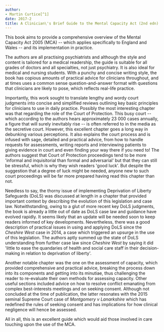```yaml
---
author:
- Martin Curtice[^1]
date: 2017-2
title: A Clinician\'s Brief Guide to the Mental Capacity Act (2nd edn)
---
```


This book aims to provide a comprehensive overview of the Mental
Capacity Act 2005 (MCA) -- which applies specifically to England and
Wales -- and its implementation in practice.

The authors are all practising psychiatrists and although the style and
content is tailored for a medical readership, the guide is suitable for
all grades of doctors and all specialties, not just psychiatry. It is
also ideal for medical and nursing students. With a punchy and concise
writing style, the book has copious amounts of practical advice for
clinicians throughout, and at times uses a common sense
question-and-answer format with questions that clinicians are likely to
pose, which reflects real-life practice.

Importantly, this work sought to translate lengthy and wordy court
judgments into concise and simplified reviews outlining key basic
principles for clinicians to use in daily practice. Possibly the most
interesting chapter was that regarding the role of the Court of
Protection. This busy court -- which according to the authors hears
approximately 23 000 cases annually, a figure that will surely
inevitably rise -- is often referred to in the media as the secretive
court. However, this excellent chapter goes a long way in debunking
various perceptions. It also explains the court process and is infused
with sage, detailed and practical advice, from how to handle requests
for assessments, writing reports and interviewing patients to giving
evidence in court and even finding your way there if you need to! The
authors suggest that Court of Protection proceedings tend to be more
'informal and inquisitorial than formal and adversarial' but that they
can still be stressful, which is why they wish readers 'good luck'. But
despite the suggestion that a degree of luck might be needed, anyone new
to such court proceedings will be far more prepared having read this
chapter than not.

Needless to say, the thorny issue of implementing Deprivation of Liberty
Safeguards (DoLS) was discussed at length in a chapter that provided
important context by describing the evolution of this legislation and
case law. Notwithstanding, owing to a glut of more recent key DoLS
judgments, the book is already a little out of date as DoLS case law and
guidance have evolved rapidly. It seems likely that an update will be
needed soon to keep readers informed of key developments. Nevertheless,
there was a good description of practical issues in using and applying
DoLS since the *Cheshire West* case in 2014, a case which triggered an
upsurge in the use of this legislation. The authors aptly summed up the
state of DoLS understanding from further case law since *Cheshire West*
by saying it did 'little to ease the quandaries of health and social
care staff in their decision-making in relation to deprivation of
liberty'.

Another notable chapter was the one on the assessment of capacity, which
provided comprehensive and practical advice, breaking the process down
into its components and getting into its minutiae, thus challenging the
reader to re-evaluate their own methods for assessing capacity. Other
useful sections included advice on how to resolve conflict emanating
from complex best-interests meetings and on seeking consent. Although
not concluded at the time of publication, the latter resonates with the
2015 seminal Supreme Court case of *Montgomery v Lanarkshire* which has
redefined the rules of seeking consent and has implications for how
clinical negligence will hence be assessed.

All in all, this is an excellent guide which would aid those involved in
care touching upon the use of the MCA.

[^1]: **Dr Martin Curtice**, consultant in old age psychiatry,
    Worcestershire Health and Care NHS Trust, New Haven, Princess of
    Wales Community Hospital, Bromsgrove, UK; email:
    <mjrc68@doctors.org.uk>
